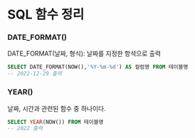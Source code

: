 # SQL 함수 정리


### DATE_FORMAT() 
DATE_FORMAT(날짜, 형식): 날짜를 지정한 항셕으로 출력
```sql
SELECT DATE_FORMAT(NOW(),'%Y-%m-%d') AS 컬럼명 FROM 테이블명
-- 2022-12-29 출력
```

### YEAR()
날짜, 시간과 관련된 함수 중 하나이다.
```sql
SELECT YEAR(NOW()) FROM 테이블명
-- 2022 출력
```